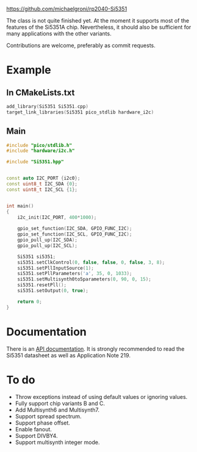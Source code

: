 https://github.com/michaelgroni/rp2040-Si5351

The class is not quite finished yet. At the moment it supports most of the features of the Si5351A chip. Nevertheless, it should also be sufficient for many applications with the other variants.

Contributions are welcome, preferably as commit requests.

# Example
## In CMakeLists.txt
```c++
add_library(Si5351 Si5351.cpp)
target_link_libraries(Si5351 pico_stdlib hardware_i2c)
```
## Main
```c++
#include "pico/stdlib.h"
#include "hardware/i2c.h"

#include "Si5351.hpp"


const auto I2C_PORT {i2c0};
const uint8_t I2C_SDA {0};
const uint8_t I2C_SCL {1};


int main()
{
    i2c_init(I2C_PORT, 400*1000);
    
    gpio_set_function(I2C_SDA, GPIO_FUNC_I2C);
    gpio_set_function(I2C_SCL, GPIO_FUNC_I2C);
    gpio_pull_up(I2C_SDA);
    gpio_pull_up(I2C_SCL);

    Si5351 si5351;
    si5351.setClkControl(0, false, false, 0, false, 3, 8);
    si5351.setPllInputSource(1);
    si5351.setPllParameters('a', 35, 0, 1033);
    si5351.setMultisynth0to5parameters(0, 90, 0, 15);
    si5351.resetPll();
    si5351.setOutput(0, true);

    return 0;
}
```

# Documentation
There is an [API documentation](https://michaelgroni.github.io/rp2040-Si5351). It is strongly recommended to read the Si5351 datasheet as well as Application Note 219.

# To do
- Throw exceptions instead of using default values or ignoring values.
- Fully support chip variants B and C.
- Add Multisynth6 and Multisynth7.
- Support spread spectrum.
- Support phase offset.
- Enable fanout.
- Support DIVBY4.
- Support multisynth integer mode.
